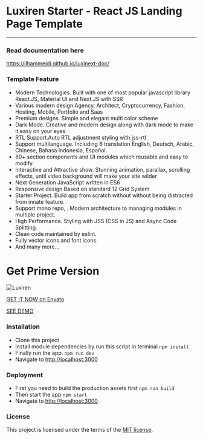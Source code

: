 # Luxiren Starter - React JS Landing Page Template
----------

### Read documentation here
https://ilhammeidi.github.io/luxinext-doc/

### Template Feature
- Modern Technologies. Built with one of most popular javascript library React.JS, Material UI and Next.JS with SSR
- Various modern design Agency, Architect, Cryptocurrency, Fashion, Hosting, Mobile, Portfolio and Saas
- Premium designs. Simple and elegant multi color scheme
- Dark Mode. Creative and modern design along with dark mode to make it easy on your eyes.
- RTL Support.Auto RTL adjustment styling with jss-rtl
- Support multilanguage. Including 6 translation English, Deutsch, Arabic, Chinese, Bahasa Indonesia, Español.
- 80+ section components and UI modules which reusable and easy to modify.
- Interactive and Attractive show. Stunning animation, parallax, scrolling effects, until video background will make your site wilder
- Next Generation JavaScript written in ES6
- Responsive design Based on standard 12 Grid System
- Starter Project. Build app from scratch without without being distracted from innate feature.
- Support mono repo, . Modern architecture to managing modules in multiple project.
- High Performance. Styling with JSS (CSS in JS) and Async Code Splitting.
- Clean code maintained by eslint.
- Fully vector icons and font icons.
- And many more…

# Get Prime Version
![Luxiren](https://firebasestorage.googleapis.com/v0/b/enlite-3a841.appspot.com/o/images%2Fluxi-react-github.jpg?alt=media&token=0f44b4cb-9ddb-4fcb-b325-1382ddc08d00)

[GET IT NOW on Envato](https://themeforest.net/item/luxiren-react-js-landing-page-collection/25087071)

[SEE DEMO](http://luxiren.indisains.com)

### Installation

 - Clone this project
 - Install module dependencies by run this script in terminal
    `npm install`
 - Finally run the app.
	 `npm run dev`
 - Navigate to  [http://localhost:3000](http://localhost:3000)

### Deployment

 - First you need to build the production assets first
    `npm run build`
 - Then start the app
    `npm start`
 - Navigate to  [http://localhost:3000](http://localhost:3000)

### License
This project is licensed under the terms of the [MIT license](https://github.com/ilhammeidi/boss-lite/blob/master/LICENSE.txt).
